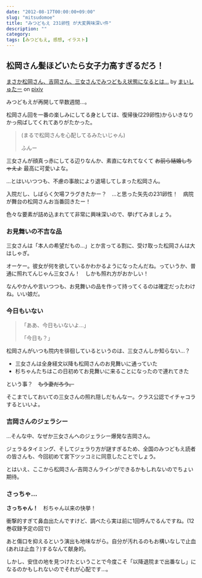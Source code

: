 ```yaml
---
date: "2012-08-17T00:00:00+09:00"
slug: "mitsudomoe"
title: "みつどもえ 231卵性 が大変興味深い件"
description: ""
category: 
tags: [みつどもえ, 感想, イラスト]
---
```


## 松岡さん髪ほどいたら女子力高すぎるだろ！

<script src="http://source.pixiv.net/source/embed.js" data-id="29427602_5cefcbffdff8ab1d8f2155f2566d5b90" data-size="medium" data-border="on" charset="utf-8"></script>
<noscript><p><a href="http://www.pixiv.net/member_illust.php?mode=medium&illust_id=29427602" target="_blank">まさか松岡さん、吉岡さん、三女さんでみつどもえ状態になるとは…</a> by <a href="http://www.pixiv.net/member.php?id=1432163" target="_blank">まいしゅたー</a> on <a href="http://www.pixiv.net/" target="_blank">pixiv</a></p></noscript>

みつどもえが再開して早数週間…。

松岡さん回を一番の楽しみにしてる身としては、復帰後(229卵性)からいきなりかっ飛ばしてくれてありがたかった。

> (まるで松岡さんを心配してるみたいじゃん)
>
> ふんー

三女さんが顔真っ赤にしてる辺りなんか、素直になれてなくて <strike>お前ら結婚しちゃえよ</strike> 最高に可愛いよな。

…とはいいつつも、不慮の事故により退場してしまった松岡さん。

入院だし、しばらく欠場フラグきたかー？　…と思った矢先の231卵性！　病院が舞台の松岡さんお当番回きたー！

色々な要素が詰め込まれてて非常に興味深いので、挙げてみましょう。

### お見舞いの不吉な品

三女さんは「本人の希望だもの…」とか言ってる割に、受け取った松岡さんは大はしゃぎ。

オーケー。彼女が何を欲しているかわかるようになったんだね。っていうか、普通に照れてんじゃん三女さん！　しかも照れ方がおかしい！

なんやかんや言いつつも、お見舞いの品を作って持ってくるのは確定だったわけね。いい娘だ。

### 今日もいない

> 「ああ、今日もいないよ…」
>
> 「今日も？」

松岡さんがいつも院内を徘徊しているというのは、三女さんしか知らない…？

* 三女さんは全身経文以降も松岡さんのお見舞いに通っていた
* 杉ちゃんたちはこの日初めてお見舞いに来ることになったので連れてきた

という事？　<strike>もう妻だろう。</strike>

そこまでしておいての三女さんの照れ隠しだもんなー。クラス公認でイチャコラするといいよ。

### 吉岡さんのジェラシー

…そんな中、なぜか三女さんへのジェラシー爆発な吉岡さん。

ジェラるタイミング、そしてジェラり方が謎すぎるため、全国のみつどもえ読者の皆さんも、今回初めて宮下ツッコミに同意したことでしょう。

とはいえ、ここから松岡さん-吉岡さんラインができるかもしれないのでちょい期待。

### さっちゃ…

**さっちゃん！**　杉ちゃん以来の快挙！

衝撃的すぎて鼻血出たんですけど、調べたら実は前に1回呼んでるんですね。(12巻収録予定の回で)

あと傷口を抑えるという演出も地味ながら。自分が汚れるのもお構いなしで止血(あれは止血？)するなんて献身的。

しかし、安住の地を見つけたということで今度こそ「以降退院まで出番なし」になるのかもしれないのでそれが心配です…。
